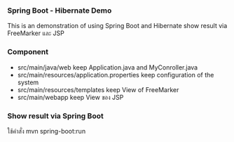 ### Spring Boot - Hibernate Demo
This is an demonstration of using Spring Boot and Hibernate show result via FreeMarker และ JSP

### Component
- src/main/java/web keep Application.java and MyConroller.java
- src/main/resources/application.properties keep configuration of the system
- src/main/resources/templates keep View of FreeMarker
- src/main/webapp keep View ของ JSP

### Show result via  Spring Boot
ใช้คำสั่ง mvn spring-boot:run
